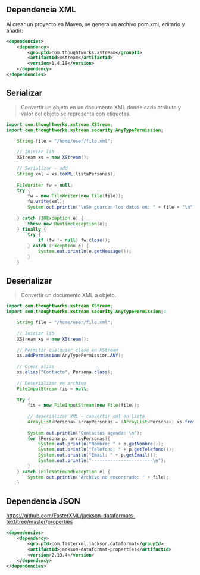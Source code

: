 ## Dependencia XML
Al crear un proyecto en Maven, se genera un archivo pom.xml, editarlo y añadir:

```xml
<dependencies>  
	<dependency>
		<groupId>com.thoughtworks.xstream</groupId>  
        <artifactId>xstream</artifactId>  
        <version>1.4.18</version>  
    </dependency>
</dependencies>
```
## Serializar
> Convertir un objeto en un documento XML donde cada atributo y valor del objeto se representa con etiquetas. 

```java
import com.thoughtworks.xstream.XStream;  
import com.thoughtworks.xstream.security.AnyTypePermission;

	String file = "/home/user/file.xml";
	
    // Iniciar lib  
    XStream xs = new XStream();  
  
    // Serializar - add  
    String xml = xs.toXML(listaPersonas);  
  
    FileWriter fw = null;  
    try {  
        fw = new FileWriter(new File(file));  
        fw.write(xml);  
        System.out.println("\nSe guardan los datos en: " + file + "\n");  
  
    } catch (IOException e) {  
        throw new RuntimeException(e);  
    } finally {  
        try {  
            if (fw != null) fw.close();  
        } catch (Exception e) {  
            System.out.println(e.getMessage());  
        }  
    }
```

## Deserializar
> Convertir un documento XML a objeto.

```java
import com.thoughtworks.xstream.XStream;  
import com.thoughtworks.xstream.security.AnyTypePermission;4

	String file = "/home/user/file.xml";
	
    // Iniciar lib  
    XStream xs = new XStream();  
  
    // Permitir cualquier clase en XStream  
    xs.addPermission(AnyTypePermission.ANY);  
  
    // Crear alias  
    xs.alias("Contacto", Persona.class);  
  
    // Deserializar en archivo  
    FileInputStream fis = null;  
  
    try {  
        fis = new FileInputStream(new File(file));  
  
        // deserializar XML - convertir xml en lista  
        ArrayList<Persona> arrayPersonas = (ArrayList<Persona>) xs.fromXML(fis);  
  
        System.out.println("Contactos agenda: \n");  
        for (Persona p: arrayPersonas){  
            System.out.println("Nombre: " + p.getNombre());  
            System.out.println("Telefono: " + p.getTelefono());  
            System.out.println("Email: " + p.getEmail());  
            System.out.println("-----------------------\n");  
        }  
    } catch (FileNotFoundException e) {  
        System.out.println("Archivo no encontrado: " + file);  
    }
````

## Dependencia  JSON
https://github.com/FasterXML/jackson-dataformats-text/tree/master/properties

```xml
<dependencies>  
	<dependency>  
	    <groupId>com.fasterxml.jackson.dataformat</groupId>  
	    <artifactId>jackson-dataformat-properties</artifactId>  
	    <version>2.13.4</version>  
	</dependency>
</dependencies>
```